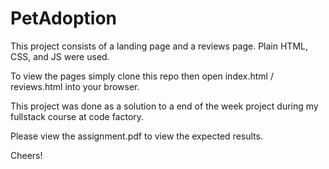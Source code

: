 # PetAdoption

This project consists of a landing page and a reviews page. Plain HTML, CSS, and JS were used.

To view the pages simply clone this repo then open index.html / reviews.html into your browser.

This project was done as a solution to a end of the week project during my fullstack course at code factory.

Please view the assignment.pdf to view the expected results.

Cheers!
